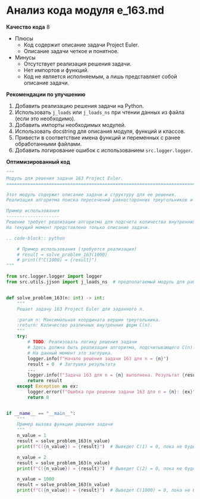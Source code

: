 # Анализ кода модуля e_163.md

**Качество кода**
8
- Плюсы
    - Код содержит описание задачи Project Euler.
    - Описание задачи четкое и понятное.
- Минусы
    - Отсутствует реализация решения задачи.
    - Нет импортов и функций.
    - Код не является исполняемым, а лишь представляет собой описание задачи.

**Рекомендации по улучшению**

1. Добавить реализацию решения задачи на Python.
2.  Использовать `j_loads` или `j_loads_ns` при чтении данных из файла (если это необходимо).
3.  Добавить импорты необходимых модулей.
4.  Использовать docstring для описания модуля, функций и классов.
5.  Привести в соответствие имена функций и переменных с ранее обработанными файлами.
6.  Добавить логирование ошибок с использованием `src.logger.logger`.

**Оптимизированный код**

```python
"""
Модуль для решения задачи 163 Project Euler.
=========================================================================================

Этот модуль содержит описание задачи и структуру для ее решения.
Реализация алгоритма поиска пересечений равносторонних треугольников и их внутренних форм.

Пример использования
--------------------
Решение требует реализации алгоритма для подсчета количества внутренних форм C(n).
На текущий момент представлено только описание задачи.

.. code-block:: python

    # Пример использования (требуется реализация)
    # result = solve_problem_163(1000)
    # print(f"C(1000) = {result}")
"""

from src.logger.logger import logger
from src.utils.jjson import j_loads_ns  # предполагаемый модуль для работы с json


def solve_problem_163(n: int) -> int:
    """
    Решает задачу 163 Project Euler для заданного n.

    :param n: Максимальная координата вершин треугольника.
    :return: Количество различных внутренних форм C(n).
    """
    try:
        # TODO: Реализовать логику решения задачи
        # Здесь должна быть реализация алгоритма, подсчитывающего C(n).
        # На данный момент это заглушка.
        logger.info(f"Начало решения задачи 163 для n = {n}")
        result = 0  # Заглушка результата
        ...
        logger.info(f"Задача 163 для n = {n} выполнена. Результат {result=}")
        return result
    except Exception as ex:
        logger.error(f"Ошибка при решении задачи 163 для n = {n}: {ex}", exc_info=True)
        return 0


if __name__ == "__main__":
    """
    Пример вызова функции решения задачи
    """
    n_value = 1
    result = solve_problem_163(n_value)
    print(f"C({n_value}) = {result}")  # Выведет C(1) = 0, пока не будет решения

    n_value = 2
    result = solve_problem_163(n_value)
    print(f"C({n_value}) = {result}")  # Выведет C(2) = 0, пока не будет решения

    n_value = 1000
    result = solve_problem_163(n_value)
    print(f"C({n_value}) = {result}")  # Выведет C(1000) = 0, пока не будет решения
```